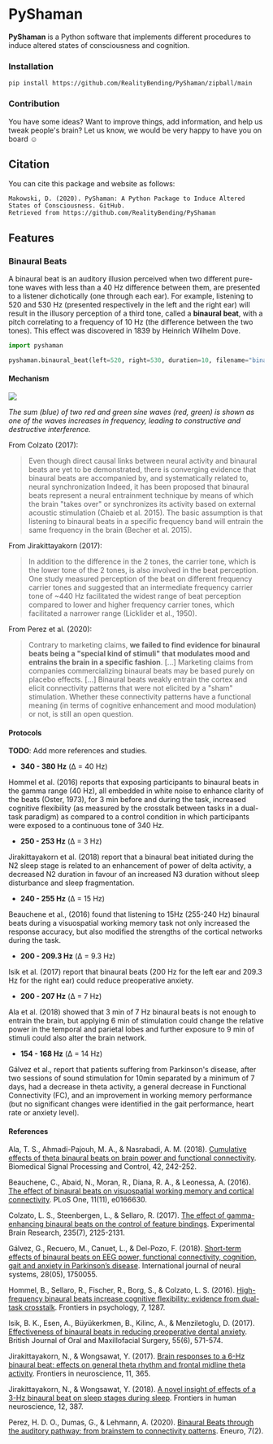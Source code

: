 # PyShaman

**PyShaman** is a Python software that implements different procedures to induce altered states of consciousness and cognition.



### Installation

```
pip install https://github.com/RealityBending/PyShaman/zipball/main
```

### Contribution

You have some ideas? Want to improve things, add information, and help us tweak people's brain? Let us know, we would be very happy to have you on board :relaxed:

## Citation

You can cite this package and website as follows:

```
Makowski, D. (2020). PyShaman: A Python Package to Induce Altered States of Consciousness. GitHub.
Retrieved from https://github.com/RealityBending/PyShaman
```


## Features

### Binaural Beats

A binaural beat is an auditory illusion perceived when two different pure-tone waves with less than a 40 Hz difference between them, are presented to a listener dichotically (one through each ear). For example, listening to 520 and 530 Hz (presented respectively in the left and the right ear) will result in the illusory perception of a third tone, called a **binaural beat**, with a pitch correlating to a frequency of 10 Hz (the difference between the two tones). This effect was discovered in 1839 by Heinrich Wilhelm Dove.

```python
import pyshaman

pyshaman.binaural_beat(left=520, right=530, duration=10, filename="binaural_520_530.wav")
```


#### Mechanism

![](https://upload.wikimedia.org/wikipedia/commons/e/eb/WaveInterference.gif)

*The sum (blue) of two red and green sine waves (red, green) is shown as one of the waves increases in frequency, leading to constructive and destructive interference.*

From Colzato (2017):
> Even though direct causal links between neural activity and binaural beats are yet to be demonstrated, there is converging evidence that binaural beats are accompanied by, and systematically related to, neural synchronization Indeed, it has been proposed that binaural beats represent a neural entrainment technique by means of which the brain "takes over" or synchronizes its activity based on external acoustic stimulation (Chaieb et al. 2015). The basic assumption is that listening to binaural beats in a specific frequency band will entrain the same frequency in the brain (Becher et al. 2015).

From Jirakittayakorn (2017):
> In addition to the difference in the 2 tones, the carrier tone, which is the lower tone of the 2 tones, is also involved in the beat perception. One study measured perception of the beat on different frequency carrier tones and suggested that an intermediate frequency carrier tone of ~440 Hz facilitated the widest range of beat perception compared to lower and higher frequency carrier tones, which facilitated a narrower range (Licklider et al., 1950).

From Perez et al. (2020):

> Contrary to marketing claims, **we failed to find evidence for binaural beats being a "special kind of stimuli" that modulates mood and entrains the brain in a specific fashion**. [...] Marketing claims from companies commercializing binaural beats may be based purely on placebo effects. [...] Binaural beats weakly entrain the cortex and elicit connectivity patterns that were not elicited by a "sham" stimulation. Whether these connectivity patterns have a functional meaning (in terms of cognitive enhancement and mood modulation) or not, is still an open question.

#### Protocols

**TODO**: Add more references and studies.

- **340 - 380 Hz** (Δ = 40 Hz)

Hommel et al. (2016) reports that exposing participants to binaural beats in the gamma range (40 Hz), all embedded in white noise to enhance clarity of the beats (Oster, 1973), for 3 min before and during the task, increased cognitive flexibility (as measured by the crosstalk between tasks in a dual-task paradigm) as compared to a control condition in which participants were exposed to a continuous tone of 340 Hz.

- **250 - 253 Hz** (Δ = 3 Hz)

Jirakittayakorn et al. (2018) report that a binaural beat initiated during the N2 sleep stage is related to an enhancement of power of delta activity, a decreased N2 duration in favour of an increased N3 duration without sleep disturbance and sleep fragmentation.

- **240 - 255 Hz** (Δ = 15 Hz)

Beauchene et al., (2016) found that listening to 15Hz (255-240 Hz) binaural beats during a visuospatial working memory task not only increased the response accuracy, but also modified the strengths of the cortical networks during the task.

- **200 - 209.3 Hz** (Δ = 9.3 Hz)

Isik et al. (2017) report that binaural beats (200 Hz for the left ear and 209.3 Hz for the right ear) could reduce preoperative anxiety.

- **200 - 207 Hz** (Δ = 7 Hz)

Ala et al. (2018) showed that 3 min of 7 Hz binaural beats is not enough to entrain the brain, but applying 6 min of stimulation could change the relative power in the temporal and parietal lobes and further exposure to 9 min of stimuli could also alter the brain network.

- **154 - 168 Hz** (Δ = 14 Hz)

Gálvez et al., report that patients suffering from Parkinson's disease, after two sessions of sound stimulation for 10min separated by a minimum of 7 days, had a decrease in theta activity, a general decrease in Functional Connectivity (FC), and an improvement in working memory performance (but no significant changes were identified in the gait performance, heart rate or anxiety level).



#### References

Ala, T. S., Ahmadi-Pajouh, M. A., & Nasrabadi, A. M. (2018). [Cumulative effects of theta binaural beats on brain power and functional connectivity](https://www.sciencedirect.com/science/article/abs/pii/S1746809418300296). Biomedical Signal Processing and Control, 42, 242-252.

Beauchene, C., Abaid, N., Moran, R., Diana, R. A., & Leonessa, A. (2016). [The effect of binaural beats on visuospatial working memory and cortical connectivity](https://journals.plos.org/plosone/article?id=10.1371/journal.pone.0166630). PLoS One, 11(11), e0166630.

Colzato, L. S., Steenbergen, L., & Sellaro, R. (2017). [The effect of gamma-enhancing binaural beats on the control of feature bindings](https://link.springer.com/article/10.1007/s00221-017-4957-9). Experimental Brain Research, 235(7), 2125-2131.

Gálvez, G., Recuero, M., Canuet, L., & Del-Pozo, F. (2018). [Short-term effects of binaural beats on EEG power, functional connectivity, cognition, gait and anxiety in Parkinson’s disease](https://www.worldscientific.com/doi/abs/10.1142/S0129065717500551). International journal of neural systems, 28(05), 1750055.

Hommel, B., Sellaro, R., Fischer, R., Borg, S., & Colzato, L. S. (2016). [High-frequency binaural beats increase cognitive flexibility: evidence from dual-task crosstalk](https://doi.org/10.3389/fpsyg.2016.01287). Frontiers in psychology, 7, 1287.

Isik, B. K., Esen, A., Büyükerkmen, B., Kilinc, A., & Menziletoglu, D. (2017). [Effectiveness of binaural beats in reducing preoperative dental anxiety](https://www.sciencedirect.com/science/article/abs/pii/S0266435617300657). British Journal of Oral and Maxillofacial Surgery, 55(6), 571-574.

Jirakittayakorn, N., & Wongsawat, Y. (2017). [Brain responses to a 6-Hz binaural beat: effects on general theta rhythm and frontal midline theta activity](https://www.frontiersin.org/articles/10.3389/fnins.2017.00365/full). Frontiers in neuroscience, 11, 365.

Jirakittayakorn, N., & Wongsawat, Y. (2018). [A novel insight of effects of a 3-Hz binaural beat on sleep stages during sleep](). Frontiers in human neuroscience, 12, 387.

Perez, H. D. O., Dumas, G., & Lehmann, A. (2020). [Binaural Beats through the auditory pathway: from brainstem to connectivity patterns](https://www.ncbi.nlm.nih.gov/pmc/articles/PMC7082494/). Eneuro, 7(2).